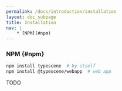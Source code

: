 ```yaml
---
permalink: /docs/introduction/installation
layout: doc_subpage
title: Installation
nav: |
    * [NPM](#npm)
---
```


### NPM {#npm}

```bash
npm install typescene  # by itself
npm install @typescene/webapp  # web app
```

TODO
